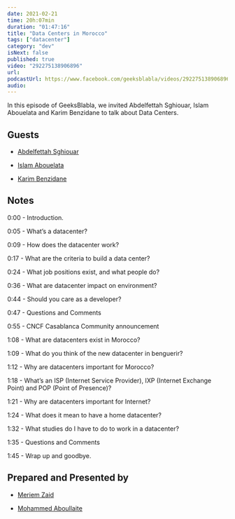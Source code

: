 ```yaml
---
date: 2021-02-21
time: 20h:07min
duration: "01:47:16"
title: "Data Centers in Morocco"
tags: ["datacenter"]
category: "dev"
isNext: false
published: true
video: "292275138906896"
url:
podcastUrl: https://www.facebook.com/geeksblabla/videos/292275138906896/
audio:
---
```


In this episode of GeeksBlabla, we invited Abdelfettah Sghiouar, Islam Abouelata and Karim Benzidane to talk about Data Centers.

## Guests

- [Abdelfettah Sghiouar](https://twitter.com/boredabdel)

- [Islam Abouelata](https://web.facebook.com/islam.abouelata?_rdc=1&_rdr)

- [Karim Benzidane](https://www.linkedin.com/in/benzidanekarim)

## Notes

0:00 - Introduction.

0:05 - What’s a datacenter?

0:09 - How does the datacenter work?

0:17 - What are the criteria to build a data center?

0:24 - What job positions exist, and what people do?

0:36 - What are datacenter impact on environment?

0:44 - Should you care as a developer?

0:47 - Questions and Comments

0:55 - CNCF Casablanca Community announcement

1:08 - What are datacenters exist in Morocco?

1:09 - What do you think of the new datacenter in benguerir?

1:12 - Why are datacenters important for Morocco?

1:18 - What’s an ISP (Internet Service Provider), IXP (Internet Exchange Point) and POP (Point of Presence)?

1:21 - Why are datacenters important for Internet?

1:24 - What does it mean to have a home datacenter?

1:32 - What studies do I have to do to work in a datacenter?

1:35 - Questions and Comments

1:45 - Wrap up and goodbye.

## Prepared and Presented by

- [Meriem Zaid](https://www.facebook.com/MeriemZaid)

- [Mohammed Aboullaite](https://aboullaite.me/)

